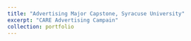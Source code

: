 ```yaml
---
title: "Advertising Major Capstone, Syracuse University"
excerpt: "CARE Advertising Campain"
collection: portfolio
---
```


